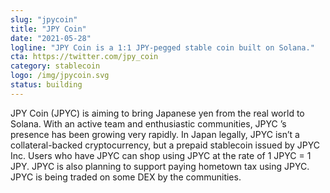 ```yaml
---
slug: "jpycoin"
title: "JPY Coin"
date: "2021-05-28"
logline: "JPY Coin is a 1:1 JPY-pegged stable coin built on Solana."
cta: https://twitter.com/jpy_coin
category: stablecoin
logo: /img/jpycoin.svg
status: building
---
```


JPY Coin (JPYC) is aiming to bring Japanese yen from the real world to Solana. With an active team and enthusiastic communities, JPYC ’s presence has been growing very rapidly. In Japan legally, JPYC isn’t a collateral-backed cryptocurrency, but a prepaid stablecoin issued by JPYC Inc. Users who have JPYC can shop using JPYC at the rate of 1 JPYC = 1 JPY. JPYC is also planning to support paying hometown tax using JPYC. JPYC is being traded on some DEX by the communities.

